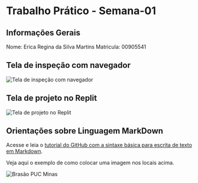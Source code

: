 # Trabalho Prático - Semana-01

## Informações Gerais

Nome: Erica Regina da Silva Martins 
Matricula: 00905541

## Tela de inspeção com navegador

<img scr="img/images/captura_de_tela_2025-08-28_224532.png" alt="Tela de inspeção com navegador" >

## Tela de projeto no Replit

<img scr="img/images/captura_de_tela_2025-08-28_232359.png" alt="Tela de projeto no Replit">


## Orientações sobre Linguagem MarkDown

Acesse e leia o [tutorial do GitHub com a sintaxe básica para escrita de texto em Markdown](https://docs.github.com/pt/get-started/writing-on-github/getting-started-with-writing-and-formatting-on-github/basic-writing-and-formatting-syntax).

Veja aqui o exemplo de como colocar uma imagem nos locais acima. 

![Brasão PUC Minas](images/brasao_puc.png)
